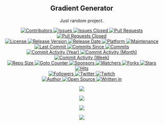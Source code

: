 <p align="center">
	<h2 align="center"><b>Gradient Generator</b></h2>
	<p align="center">Just random project.</p>
</p>
<p align="center">
	<a href="https://github.com/greencomfytea/gradient-generator/graphs/contributors">
		<img alt="Contributors" src="https://custom-icon-badges.demolab.com/github/contributors/greencomfytea/gradient-generator?logo=person-add" />
	</a>
	<a href="https://github.com/greencomfytea/gradient-generator/issues">
		<img alt="Issues" src="https://custom-icon-badges.demolab.com/github/issues/greencomfytea/gradient-generator?logo=issue-opened" />
	</a>
	<a href="https://github.com/greencomfytea/gradient-generator/issues">
		<img alt="Issues Closed" src="https://custom-icon-badges.demolab.com/github/issues-closed/greencomfytea/gradient-generator?logo=issue-closed" />
	</a>
	<a href="https://github.com/greencomfytea/gradient-generator/pulls">
		<img alt="Pull Requests" src="https://custom-icon-badges.demolab.com/github/issues-pr/greencomfytea/gradient-generator?logo=git-pull-request" />
	</a>
	<a href="https://github.com/greencomfytea/gradient-generator/pulls">
		<img alt="Pull Requests Closed" src="https://custom-icon-badges.demolab.com/github/issues-pr-closed/greencomfytea/gradient-generator?logo=git-pull-request-closed" />
	</a>
<br>
	<a href="https://github.com/greencomfytea/gradient-generator/blob/main/LICENSE">
		<img alt="License" src="https://custom-icon-badges.demolab.com/github/license/greencomfytea/gradient-generator?logo=law" />
	</a>
	<a href="https://github.com/greencomfytea/gradient-generator/releases">
		<img alt="Release Version" src="https://custom-icon-badges.demolab.com/github/v/release/greencomfytea/gradient-generator?logo=tag" />
	</a>
	<a href="https://github.com/greencomfytea/gradient-generator/releases">
		<img alt="Release Date" src="https://custom-icon-badges.demolab.com/github/release-date/greencomfytea/gradient-generator?logo=clock" />
	</a>
	<a href="">
		<img alt="Platform" src="https://custom-icon-badges.demolab.com/badge/platform-win-blue?logo=device-desktop" />
	</a>
	<a href="">
		<img alt="Maintenance" src="https://custom-icon-badges.demolab.com/maintenance/no/2023?logo=tools" />
	</a>
<br>
	<a href="https://github.com/greencomfytea/gradient-generator/commits/main">
		<img alt="Last Commit" src="https://custom-icon-badges.demolab.com/github/last-commit/greencomfytea/gradient-generator?logo=git-commit" />
	</a>
	<a href="https://github.com/greencomfytea/gradient-generator/commits/main">
		<img alt="Commits Since" src="https://custom-icon-badges.demolab.com/github/commits-since/greencomfytea/gradient-generator/latest?logo=git-commit" />
	</a>
<a href="https://github.com/greencomfytea/gradient-generator/commits/main">
		<img alt="Commits" src="https://custom-icon-badges.demolab.com/github/commit-activity/t/greencomfytea/gradient-generator?logo=git-commit" />
	</a>
<br>
	<a href="https://github.com/greencomfytea/gradient-generator/graphs/commit-activity">
		<img alt="Commit Activity (Year)" src="https://custom-icon-badges.demolab.com/github/commit-activity/y/greencomfytea/gradient-generator?logo=pulse" />
	</a>
	<a href="https://github.com/greencomfytea/gradient-generator/graphs/commit-activity">
		<img alt="Commit Activity (Month)" src="https://custom-icon-badges.demolab.com/github/commit-activity/m/greencomfytea/gradient-generator?logo=pulse" />
	</a>
	<a href="https://github.com/greencomfytea/gradient-generator/graphs/commit-activity">
		<img alt="Commit Activity (Week)" src="https://custom-icon-badges.demolab.com/github/commit-activity/w/greencomfytea/gradient-generator?logo=pulse" />
	</a>
<br>
	<a href="">
		<img alt="Repo Size" src="https://custom-icon-badges.demolab.com/github/repo-size/greencomfytea/gradient-generator?logo=database" />
	</a>
	<a href="">
		<img alt="Goto Counter" src="https://custom-icon-badges.demolab.com/github/search/greencomfytea/gradient-generator/goto?logo=git-compare" />
	</a>
	<a href="https://github.com/sponsors/greencomfytea">
		<img alt="Sponsors" src="https://custom-icon-badges.demolab.com/github/sponsors/greencomfytea?logo=heart" />
	</a>
	<a href="https://github.com/GreenComfyTea/gradient-generator/watchers">
		<img alt="Watchers" src="https://custom-icon-badges.demolab.com/github/watchers/greencomfytea/gradient-generator?logo=eye" />
	</a>
	<a href="https://github.com/greencomfytea/gradient-generator/forks">
		<img alt="Forks" src="https://custom-icon-badges.demolab.com/github/forks/greencomfytea/gradient-generator?logo=repo-forked" />
	</a>
	<a href="https://github.com/greencomfytea/gradient-generator/stargazers">
		<img alt="Stars" src="https://custom-icon-badges.demolab.com/github/stars/greencomfytea/gradient-generator?logo=star" />
	</a>
	<a href="https://github.com/greencomfytea/gradient-generator/graphs/traffic">
		<img alt="Hits" src="https://custom-icon-badges.demolab.com/endpoint?url=https://hits.dwyl.com/greencomfytea/gradient-generator.json?color=blue&logo=eye" />
	</a>
<br>
	<a href="https://github.com/greencomfytea?tab=followers">
		<img alt="Followers" src="https://custom-icon-badges.demolab.com/github/followers/greencomfytea?logo=people" />
	</a>
	<a href="https://twitter.com/greencomfytea">
		<img alt="Twitter" src="https://img.shields.io/twitter/follow/greencomfytea?logo=twitter" />
	</a>
	<a href="https://www.twitch.tv/greencomfytea">
		<img alt="Twitch" src="https://img.shields.io/twitch/status/greencomfytea?logo=twitch" />
	</a>
<br>
	<a href="https://github.com/greencomfytea">
		<img alt="Author" src="https://custom-icon-badges.demolab.com/badge/author-GreenComfyTea-green?logo=person" />
	</a>
	<a href="https://github.com/topics/open-source">
		<img alt="Open Source" src="https://img.shields.io/badge/open%20source-%20yes-brightgreen?logo=openvpn" />
	</a>
	<a href="https://learn.microsoft.com/en-us/dotnet/csharp/">
		<img alt="Written in" src="https://custom-icon-badges.demolab.com/badge/written%20in-c%23-953cad?logo=terminal" />
	</a>
</p>

<p align="center">
	<a>
		<img align="center" src="https://i.imgur.com/KUjhu4W.png" />
	</a>
</p>
<p align="center">
	<a>
		<img align="center" src="https://i.imgur.com/z3V4DOR.png" />
	</a>
</p>
<p align="center">
	<a>
		<img align="center" src="https://i.imgur.com/fi47wD9.png" />
	</a>
</p>
<p align="center">
	<a>
		<img align="center" src="https://i.imgur.com/goq8Bpp.png" />
	</a>
</p>

